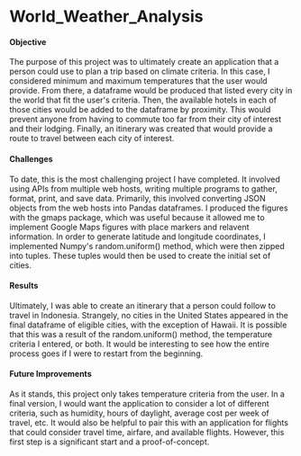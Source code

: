 # World_Weather_Analysis

#### Objective
The purpose of this project was to ultimately create an application that a person could use to plan a trip based on climate criteria. In this case, I considered minimum and maximum temperatures that the user would provide. From there, a dataframe would be produced that listed every city in the world that fit the user's criteria. Then, the available hotels in each of those cities would be added to the dataframe by proximity. This would prevent anyone from having to commute too far from their city of interest and their lodging. Finally, an itinerary was created that would provide a route to travel between each city of interest.

#### Challenges
To date, this is the most challenging project I have completed. It involved using APIs from multiple web hosts, writing multiple programs to gather, format, print, and save data. Primarily, this involved converting JSON objects from the web hosts into Pandas dataframes. I produced the figures with the gmaps package, which was useful because it allowed me to implement Google Maps figures with place markers and relavent information. In order to generate latitude and longitude coordinates, I implemented Numpy's random.uniform() method, which were then zipped into tuples. These tuples would then be used to create the initial set of cities.

#### Results
Ultimately, I was able to create an itinerary that a person could follow to travel in Indonesia. Strangely, no cities in the United States appeared in the final dataframe of eligible cities, with the exception of Hawaii. It is possible that this was a result of the random.uniform() method, the temperature criteria I entered, or both. It would be interesting to see how the entire process goes if I were to restart from the beginning. 

#### Future Improvements
As it stands, this project only takes temperature criteria from the user. In a final version, I would want the application to consider a lot of different criteria, such as humidity, hours of daylight, average cost per week of travel, etc. It would also be helpful to pair this with an application for flights that could consider travel time, airfare, and available flights. However, this first step is a significant start and a proof-of-concept. 
